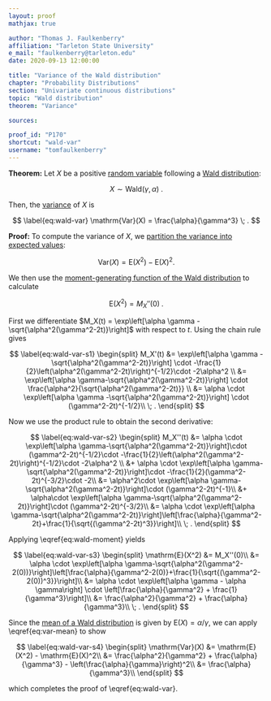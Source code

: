 ```yaml
---
layout: proof
mathjax: true

author: "Thomas J. Faulkenberry"
affiliation: "Tarleton State University"
e_mail: "faulkenberry@tarleton.edu"
date: 2020-09-13 12:00:00

title: "Variance of the Wald distribution"
chapter: "Probability Distributions"
section: "Univariate continuous distributions"
topic: "Wald distribution"
theorem: "Variance"

sources:

proof_id: "P170"
shortcut: "wald-var"
username: "tomfaulkenberry"
---
```


**Theorem:** Let $X$ be a positive [random variable](/D/rvar) following a [Wald distribution](/D/wald):

$$ \label{eq:wald}
X \sim \mathrm{Wald}(\gamma, \alpha) \; .
$$


Then, the [variance](/D/var) of $X$ is


$$ \label{eq:wald-var}
\mathrm{Var}(X) = \frac{\alpha}{\gamma^3} \; .
$$


**Proof:** To compute the variance of $X$, we [partition the variance into expected values](/P/var-mean):

$$ \label{eq:var-mean}
\mathrm{Var}(X) = \mathrm{E}(X^2)-\mathrm{E}(X)^2.
$$

We then use the [moment-generating function of the Wald distribution](/P/wald-mgf) to calculate

$$ \label{eq:wald-moment}
\mathrm{E}(X^2) = M_X''(0) \; .
$$

First we differentiate $M_X(t) = \exp\left[\alpha \gamma - \sqrt{\alpha^2(\gamma^2-2t)}\right]$ with respect to $t$. Using the chain rule gives

$$ \label{eq:wald-var-s1}
\begin{split}
  M_X'(t) &= \exp\left[\alpha \gamma - \sqrt{\alpha^2(\gamma^2-2t)}\right] \cdot -\frac{1}{2}\left(\alpha^2(\gamma^2-2t)\right)^{-1/2}\cdot -2\alpha^2 \\
          &= \exp\left[\alpha \gamma-\sqrt{\alpha^2(\gamma^2-2t)}\right] \cdot \frac{\alpha^2}{\sqrt{\alpha^2(\gamma^2-2t)}} \\
  &= \alpha \cdot \exp\left[\alpha \gamma -\sqrt{\alpha^2(\gamma^2-2t)}\right] \cdot (\gamma^2-2t)^{-1/2}\\ \; .
\end{split}
$$

Now we use the product rule to obtain the second derivative:

$$ \label{eq:wald-var-s2}
\begin{split}
  M_X''(t) &= \alpha \cdot \exp\left[\alpha \gamma-\sqrt{\alpha^2(\gamma^2-2t)}\right]\cdot (\gamma^2-2t)^{-1/2}\cdot -\frac{1}{2}\left(\alpha^2(\gamma^2-2t)\right)^{-1/2}\cdot -2\alpha^2 \\
           &+ \alpha \cdot \exp\left[\alpha \gamma-\sqrt{\alpha^2(\gamma^2-2t)}\right]\cdot -\frac{1}{2}(\gamma^2-2t)^{-3/2}\cdot -2\\
           &= \alpha^2\cdot \exp\left[\alpha \gamma-\sqrt{\alpha^2(\gamma^2-2t)}\right]\cdot (\gamma^2-2t)^{-1}\\
           &+ \alpha\cdot \exp\left[\alpha \gamma-\sqrt{\alpha^2(\gamma^2-2t)}\right]\cdot (\gamma^2-2t)^{-3/2}\\
  &= \alpha \cdot \exp\left[\alpha \gamma-\sqrt{\alpha^2(\gamma^2-2t)}\right]\left[\frac{\alpha}{\gamma^2-2t}+\frac{1}{\sqrt{(\gamma^2-2t)^3}}\right]\\ \; .
\end{split}
$$

Applying \eqref{eq:wald-moment} yields

$$ \label{eq:wald-var-s3}
\begin{split}
  \mathrm{E}(X^2) &= M_X''(0)\\
                  &= \alpha \cdot \exp\left[\alpha \gamma-\sqrt{\alpha^2(\gamma^2-2(0))}\right]\left[\frac{\alpha}{\gamma^2-2(0)}+\frac{1}{\sqrt{(\gamma^2-2(0))^3}}\right]\\
                  &= \alpha \cdot \exp\left[\alpha \gamma - \alpha \gamma\right] \cdot \left[\frac{\alpha}{\gamma^2} + \frac{1}{\gamma^3}\right]\\
  &= \frac{\alpha^2}{\gamma^2} + \frac{\alpha}{\gamma^3}\\ \; .
\end{split}
$$

Since the [mean of a Wald distribution](/P/wald-mean) is given by $\mathrm{E}(X)=\alpha/\gamma$, we can apply \eqref{eq:var-mean} to show

$$ \label{eq:wald-var-s4}
\begin{split}
  \mathrm{Var}(X) &= \mathrm{E}(X^2) - \mathrm{E}(X)^2\\
                  &= \frac{\alpha^2}{\gamma^2} + \frac{\alpha}{\gamma^3} - \left(\frac{\alpha}{\gamma}\right)^2\\
                  &= \frac{\alpha}{\gamma^3}\\
\end{split}
$$

which completes the proof of \eqref{eq:wald-var}.